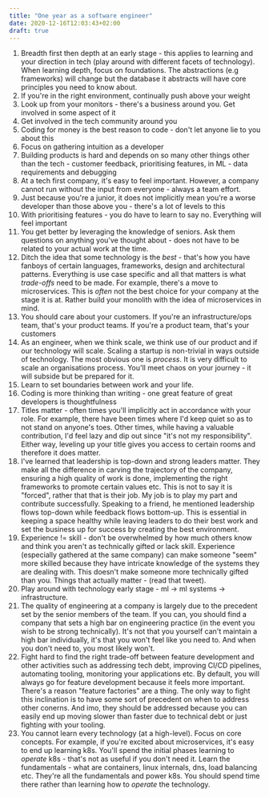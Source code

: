```yaml
---
title: "One year as a software engineer"
date: 2020-12-16T12:03:43+02:00
draft: true
---
```


1. Breadth first then depth at an early stage - this applies to learning and your direction in tech (play around with different facets of technology). When learning depth, focus on foundations. The abstractions (e.g frameworks) will change but the database it abstracts will have core principles you need to know about.
2. If you're in the right environment, continually push above your weight
3. Look up from your monitors - there's a business around you. Get involved in some aspect of it
4. Get involved in the tech community around you
5. Coding for money is the best reason to code - don't let anyone lie to you about this
6. Focus on gathering intuition as a developer
7. Building products is hard and depends on so many other things other than the tech - customer feedback, prioritising features, in ML - data requirements and debugging
8. At a tech first company, it's easy to feel important. However, a company cannot run without the input from everyone - always a team effort.
9. Just because you're a junior, it does not implicitly mean you're a worse developer than those above you - there's a lot of levels to this
10. With prioritising features - you do have to learn to say no. Everything will feel important
11. You get better by leveraging the knowledge of seniors. Ask them questions on anything you've thought about - does not have to be related to your actual work at the time.
12. Ditch the idea that some technology is the *best* - that's how you have fanboys of certain languages, frameworks, design and architectural patterns. Everything is use case specific and all that matters is what *trade-offs* need to be made. For example, there's a move to microservices. This is *often* not the best choice for your company at the stage it is at. Rather build your monolith with the idea of microservices in mind.
13. You should care about your customers. If you're an infrastructure/ops team, that's your product teams. If you're a product team, that's your customers
14. As an engineer, when we think scale, we think use of our product and if our technology will scale. Scaling a startup is non-trivial in ways outside of technology. The most obvious one is *process*. It is very difficult to scale an organisations process. You'll meet chaos on your journey - it will subside but be prepared for it.
15. Learn to set boundaries between work and your life.
16. Coding is more thinking than writing - one great feature of great developers is thoughtfulness
17. Titles matter - often times you'll implicitly act in accordance with your role. For example, there have been times where I'd keep quiet so as to not stand on anyone's toes. Other times, while having a valuable contribution, I'd feel lazy and dip out since "it's not my responsibility". Either way, leveling up your title gives you access to certain rooms and therefore it does matter.
18. I've learned that leadership is top-down and strong leaders matter. They make all the difference in carving the trajectory of the company, ensuring a high quality of work is done, implementing the right frameworks to promote certain values etc. This is not to say it is "forced", rather that that is their job. My job is to play my part and contribute successfully. Speaking to a friend, he mentioned leadership flows top-down while feedback flows bottom-up. This is essential in keeping a space healthy while leaving leaders to do their best work and set the business up for success by creating the best environment.
19. Experience != skill - don't be overwhelmed by how much others know and think you aren't as technically gifted or lack skill. Experience (especially gathered at the same company) can make someone "seem" more skilled because they have intricate knowledge of the systems they are dealing with. This doesn't make someone more technically gifted than you. Things that actually matter - (read that tweet).
20. Play around with technology early stage - ml -> ml systems -> infrastructure.
21. The quality of engineering at a company is largely due to the precedent set by the senior members of the team. If you can, you should find a company that sets a high bar on engineering practice (in the event you wish to be strong technically). It's not that you yourself can't maintain a high bar individually, it's that you won't feel like you need to. And when you don't need to, you most likely won't.
22. Fight hard to find the right trade-off between feature development and other activities such as addressing tech debt, improving CI/CD pipelines, automating tooling, monitoring your applications etc. By default, you will always go for feature development because it feels more important. There's a reason "feature factories" are a thing. The only way to fight this inclination is to have some sort of precedent on when to address other conerns. And imo, they should be addressed because you can easily end up moving slower than faster due to technical debt or just fighting with your tooling.
23. You cannot learn every technology (at a high-level). Focus on core concepts. For example, if you're excited about microservices, it's easy to end up learning k8s. You'll spend the initial phases learning to *operate* k8s - that's not as useful if you don't need it. Learn the fundamentals - what are containers, linux internals, dns, load balancing etc. They're all the fundamentals and power k8s. You should spend time there rather than learning how to *operate* the technology.

